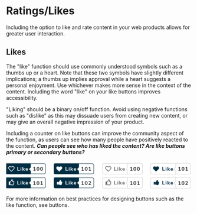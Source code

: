 # Ratings/Likes

Including the option to like and rate content in your web products allows for greater user interaction.

## Likes

The "like" function should use commonly understood symbols such as a thumbs up or a heart. Note that these two symbols have slightly different implications; a thumbs up implies approval while a heart suggests a personal enjoyment. Use whichever makes more sense in the context of the content. Including the word "like" on your like buttons improves accessibility.

"Liking" should be a binary on/off function. Avoid using negative functions such as "dislike" as this may dissuade users from creating new content, or may give an overall negative impression of your product.

Including a counter on like buttons can improve the community aspect of the function, as users can see how many people have positively reacted to the content. _**Can people see who has liked the content? Are like buttons primary or secondary buttons?**_

![](/assets/likebutton.png)

For more information on best practices for designing buttons such as the like function, see buttons.

